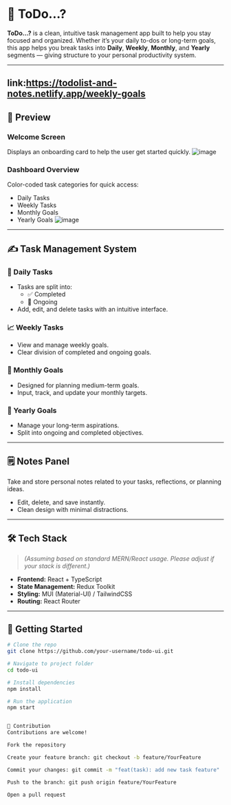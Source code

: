 # 🧠 ToDo...?

**ToDo...?** is a clean, intuitive task management app built to help you stay focused and organized. Whether it’s your daily to-dos or long-term goals, this app helps you break tasks into **Daily**, **Weekly**, **Monthly**, and **Yearly** segments — giving structure to your personal productivity system. 

---
link:https://todolist-and-notes.netlify.app/weekly-goals
---

## 📸 Preview

### Welcome Screen
Displays an onboarding card to help the user get started quickly.
![image](https://github.com/user-attachments/assets/290c970a-2cd8-475e-8962-61b2623d3962)

### Dashboard Overview
Color-coded task categories for quick access:
- Daily Tasks
- Weekly Tasks
- Monthly Goals
- Yearly Goals
![image](https://github.com/user-attachments/assets/d57ebd71-9c81-4601-aff9-5b3dfd2cb2cd)

---

## ✍️ Task Management System

### 📅 Daily Tasks
- Tasks are split into:
  - ✅ Completed
  - 🔄 Ongoing
- Add, edit, and delete tasks with an intuitive interface.

### 📈 Weekly Tasks
- View and manage weekly goals.
- Clear division of completed and ongoing goals.

### 📆 Monthly Goals
- Designed for planning medium-term goals.
- Input, track, and update your monthly targets.

### 🎯 Yearly Goals
- Manage your long-term aspirations.
- Split into ongoing and completed objectives.

---

## 🗒 Notes Panel
Take and store personal notes related to your tasks, reflections, or planning ideas.
- Edit, delete, and save instantly.
- Clean design with minimal distractions.

---

## 🛠 Tech Stack

> *(Assuming based on standard MERN/React usage. Please adjust if your stack is different.)*

- **Frontend:** React + TypeScript  
- **State Management:** Redux Toolkit  
- **Styling:** MUI (Material-UI) / TailwindCSS  
- **Routing:** React Router

---

## 🚀 Getting Started

```bash
# Clone the repo
git clone https://github.com/your-username/todo-ui.git

# Navigate to project folder
cd todo-ui

# Install dependencies
npm install

# Run the application
npm start


🤝 Contribution
Contributions are welcome!

Fork the repository

Create your feature branch: git checkout -b feature/YourFeature

Commit your changes: git commit -m "feat(task): add new task feature"

Push to the branch: git push origin feature/YourFeature

Open a pull request

